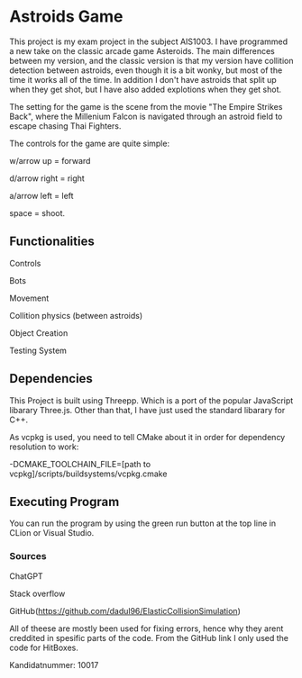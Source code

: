 # Astroids Game

This project is my exam project in the subject AIS1003.
I have programmed a new take on the classic arcade game
Asteroids. The main differences between my version, and the
classic version is that my version have collition detection
between astroids, even though it is a bit wonky, but most of
the time it works all of the time. In addition
I don't have astroids that split up when they get shot, but
I have also added explotions when they get shot.

The setting for the game is the scene from the movie "The 
Empire Strikes Back", where the Millenium Falcon is navigated
through an astroid field to escape chasing Thai Fighters.

The controls for the game are quite simple: 

w/arrow up = forward

d/arrow right = right 

a/arrow left = left

space = shoot.

## Functionalities
Controls

Bots

Movement

Collition physics (between astroids)

Object Creation

Testing System

## Dependencies
This Project is built using Threepp. Which is a port of the
popular JavaScript libarary Three.js. Other than that, I
have just used the standard libarary for C++.

As vcpkg is used, you need to tell CMake about it in order for dependency 
resolution to work:

-DCMAKE_TOOLCHAIN_FILE=[path to vcpkg]/scripts/buildsystems/vcpkg.cmake

## Executing Program
You can run the program by using the green run button at the
top line in CLion or Visual Studio. 

### Sources
ChatGPT

Stack overflow

GitHub(https://github.com/dadul96/ElasticCollisionSimulation)

All of theese are mostly been used for fixing errors, hence 
why they arent creddited in spesific parts of the code. From
the GitHub link I only used the code for HitBoxes.

Kandidatnummer: 10017